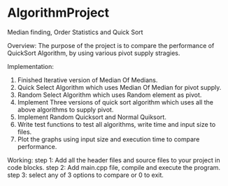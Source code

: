 # AlgorithmProject
Median finding, Order Statistics and Quick Sort

Overview:
   The purpose of the project is to compare the performance of QuickSort Algorithm, by using various pivot supply stragies.
   
Implementation:
   1. Finished Iterative version of Median Of Medians.
   2. Quick Select Algorithm which uses Median Of Median for pivot supply.
   3. Random Select Algorithm which uses Random element as pivot.
   4. Implement Three versions of quick sort algorithm which uses all the above algorithms to supply pivot.
   5. Implement Random Quicksort and Normal Quiksort.
   6. Write test functions to test all algorithms, write time and input size to files.
   7. Plot the graphs using input size and execution time to compare performance.
   
Working:
   step 1: Add all the header files and source files to your project in code blocks.
   step 2: Add main.cpp file, compile and execute the program.
   step 3: select any of 3 options to compare or 0 to exit.
   

